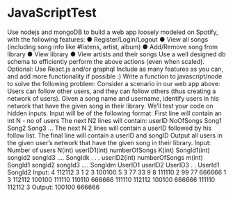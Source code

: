 # JavaScriptTest
Use nodejs and mongoDB to build a web app loosely modeled on Spotify, with the following features: ● Register/Login/Logout ● View all songs (including song info like #listens, artist, album) ● Add/Remove song from library ● View library ● View artists and their songs Use a well designed db schema to efficiently perform the above actions (even when scaled). Optional: Use React.js and/or graphql Include as many features as you can, and add more functionality if possible :) Write a function to javascript/node to solve the following problem: Consider a scenario in our web app above: Users can follow other users, and they can follow others (thus creating a network of users). Given a song name and username, identify users in his network that have the given song in their library. We’ll test your code on hidden inputs. Input will be of the following format: First line will contain an int N - no of users The next N2 lines will contain: userID NoOfSongs Song1 Song2 Song3 … The next N 2 lines will contain a userID followed by his follow list. The final line will contain a userID and songID Output all users in the given user’s network that have the given song in their library. Input: Number of users N(int) userID1(int) numberOfSongs K(int) SongId1(int) songid2 songId3 …. SongIdk . . . userID2(int) numberOfSongs m(int) SongId1 songid2 songId3 …. SongIdm UserID1 userID2 UserID3 . . UserId1 SongId2 Input: 4 112112 3 1 2 3 100100 5 3 77 33 9 8 111110 2 99 77 666666 1 3 112112 100100 111110 110110 666666 111110 112112 100100 666666 111110 112112 3 Output: 100100 666666
